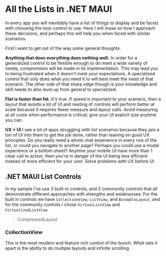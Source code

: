 # All the Lists in .NET MAUI

In every app you will inevitably have a list of things to display and be faced with choosing the best control to use. Here I will muse on how I approach these decisions, and perhaps this will help you when faced with similar scenarios.

First I want to get out of the way some general thoughts.

**Anything that does everything does nothing well.** In order for a generalized control to be flexible enough to do meet a wide variety of needs, compromises will be made in its implementation. This may lead you to being frustrated when it doesn't meet your expectations. A specialized control that only does what you need it to will best meet the need of that scenario. The other side of that sharp edge though is your knowledge and skill needs to also level up from general to specialized. 

**Flat is faster than fat.** It's true. If speed is important to your scenario, then a layout that avoids a lot of UI and nesting of controls will perform better at scale because it requires fewer measure and layout calls. Avoid measuring at all costs when performance is critical; give your UI explicit size anytime you can.

**UX > UI** I see a lot of apps struggling with list scenarios because they jam a ton of UI into them to get the job done, rather than leaning on good UX principles. Do you really need a whole chat experience in every row of the list, or could you navigate to another page? Perhaps you could use a modal experience or a bottom sheet? Anytime your mobile UI have more than 1 clear call to action, then you're in danger of the UI being less efficient instead of more efficient for your user. Solve problems with UX before UI.

## .NET MAUI List Controls

In my sample I've use 3 built-in controls, and 2 community controls that all demonstrate different approaches with strengths and weaknesses. For the built in controls we have `CollectionView`, `ListView`, and `BindableLayout`, and for the community controls I chose `VirtualListView` and `VirtualizedListView`. 

> CompressedLayout


### CollectionView

This is the most modern and feature rich control of the bunch. What sets it apart is the ability to do multiple layouts and infinite scrolling.